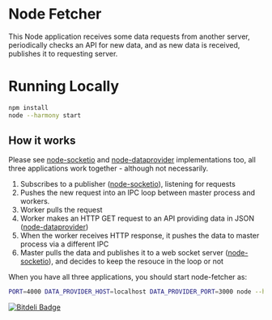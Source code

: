 # Node Fetcher 

This Node application receives some data requests from another server, periodically checks an API for new data, and as new data is received, publishes it to requesting server.

# Running Locally

``` bash
npm install
node --harmony start
```

## How it works

Please see [node-socketio](https://github.com/denizozger/node-socketio) and [node-dataprovider](https://github.com/denizozger/node-dataprovider) implementations too, all three applications work together - although not necessarily.

1. Subscribes to a publisher ([node-socketio](https://github.com/denizozger/node-socketio)), listening for requests
2. Pushes the new request into an IPC loop between master process and workers.
3. Worker pulls the request
4. Worker makes an HTTP GET request to an API providing data in JSON ([node-dataprovider](https://github.com/denizozger/node-dataprovider))
5. When the worker receives HTTP response, it pushes the data to master process via a different IPC
6. Master pulls the data and publishes it to a web socket server ([node-socketio](https://github.com/denizozger/node-socketio)), and decides to keep the resouce in the loop or not

When you have all three applications, you should start node-fetcher as:

``` bash
PORT=4000 DATA_PROVIDER_HOST=localhost DATA_PROVIDER_PORT=3000 node --harmony server.js
```

[![Bitdeli Badge](https://d2weczhvl823v0.cloudfront.net/denizozger/node-fetcher/trend.png)](https://bitdeli.com/free "Bitdeli Badge")
